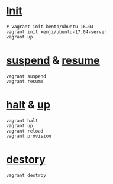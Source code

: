 # [Init](https://www.vagrantup.com/docs/cli/init.html)
```
# vagrant init bento/ubuntu-16.04
vagrant init xenji/ubuntu-17.04-server
vagrant up
```

# [suspend](https://www.vagrantup.com/docs/cli/suspend.html) & [resume](https://www.vagrantup.com/docs/cli/resume.html)
```
vagrant suspend
vagrant resume
```

# [halt](https://www.vagrantup.com/docs/cli/halt.html) & [up](https://www.vagrantup.com/docs/cli/up.html)
```
vagrant halt
vagrant up
vagrant reload
vagrant provision
```

# [destory](https://www.vagrantup.com/docs/cli/destroy.html)
```
vagrant destroy
```
